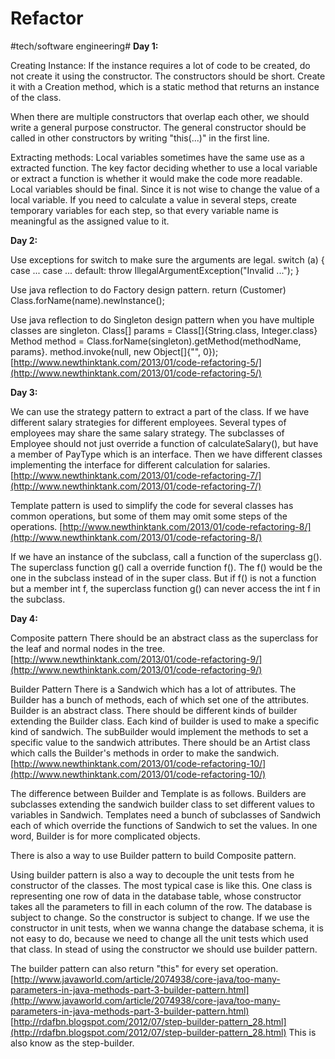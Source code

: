 # Refactor
#tech/software engineering#
**Day 1:**

Creating Instance:
If the instance requires a lot of code to be created, do not create it using the constructor.
The constructors should be short.
Create it with a Creation method, which is a static method that returns an instance of the class.

When there are multiple constructors that overlap each other, we should write a general purpose constructor.
The general constructor should be called in other constructors by writing "this(...)" in the first line.

Extracting methods:
Local variables sometimes have the same use as a extracted function.
The key factor deciding whether to use a local variable or extract a function is whether it would make the code more readable.
Local variables should be final. Since it is not wise to change the value of a local variable.
If you need to calculate a value in several steps, create temporary variables for each step, so that every variable name is meaningful as the assigned value to it.

**Day 2:**

Use exceptions for switch to make sure the arguments are legal.
switch (a) {
case ...
case ...
default:
throw IllegalArgumentException("Invalid ...");
}

Use java reflection to do Factory design pattern.
return (Customer) Class.forName(name).newInstance();

Use java reflection to do Singleton design pattern when you have multiple classes are singleton.
Class[] params = Class[]{String.class, Integer.class}
Method method = Class.forName(singleton).getMethod(methodName, params}.
method.invoke(null, new Object[]{"", 0});
[http://www.newthinktank.com/2013/01/code-refactoring-5/](http://www.newthinktank.com/2013/01/code-refactoring-5/)

**Day 3:**

We can use the strategy pattern to extract a part of the class.
If we have different salary strategies for different employees.
Several types of employees may share the same salary strategy.
The subclasses of Employee should not just override a function of calculateSalary(), but have a member of PayType which is an interface.
Then we have different classes implementing the interface for different calculation for salaries.
[http://www.newthinktank.com/2013/01/code-refactoring-7/](http://www.newthinktank.com/2013/01/code-refactoring-7/)

Template pattern is used to simplify the code for several classes has common operations, but some of them may omit some steps of the operations.
[http://www.newthinktank.com/2013/01/code-refactoring-8/](http://www.newthinktank.com/2013/01/code-refactoring-8/)

If we have an instance of the subclass, call a function of the superclass g(). The superclass function g() call a override function f(). The f() would be the one in the subclass instead of in the super class.
But if f() is not a function but a member int f, the superclass function g() can never access the int f in the subclass.

**Day 4:**

Composite pattern
There should be an abstract class as the superclass for the leaf and normal nodes in the tree.
[http://www.newthinktank.com/2013/01/code-refactoring-9/](http://www.newthinktank.com/2013/01/code-refactoring-9/)

Builder Pattern
There is a Sandwich which has a lot of attributes.
The Builder has a bunch of methods, each of which set one of the attributes.
Builder is an abstract class. There should be different kinds of builder extending the Builder class.
Each kind of builder is used to make a specific kind of sandwich.
The subBuilder would implement the methods to set a specific value to the sandwich attributes.
There should be an Artist class which calls the Builder's methods in order to make the sandwich.
[http://www.newthinktank.com/2013/01/code-refactoring-10/](http://www.newthinktank.com/2013/01/code-refactoring-10/)  

The difference between Builder and Template is as follows.
Builders are subclasses extending the sandwich builder class to set different values to variables in Sandwich.
Templates need a bunch of subclasses of Sandwich each of which override the functions of Sandwich to set the values.
In one word, Builder is for more complicated objects.

There is also a way to use Builder pattern to build Composite pattern.

Using builder pattern is also a way to decouple the unit tests from he constructor of the classes.
The most typical case is like this.
One class is representing one row of data in the database table, whose constructor takes all the parameters to fill in
each column of the row.
The database is subject to change. So the constructor is subject to change.
If we use the constructor in unit tests, when we wanna change the database schema, it is not easy to do, because we need to change all the unit tests which used that class.
In stead of using the constructor we should use builder pattern.

The builder pattern can also return "this" for every set operation.
[http://www.javaworld.com/article/2074938/core-java/too-many-parameters-in-java-methods-part-3-builder-pattern.html](http://www.javaworld.com/article/2074938/core-java/too-many-parameters-in-java-methods-part-3-builder-pattern.html)
[http://rdafbn.blogspot.com/2012/07/step-builder-pattern_28.html](http://rdafbn.blogspot.com/2012/07/step-builder-pattern_28.html)
This is also know as the step-builder.